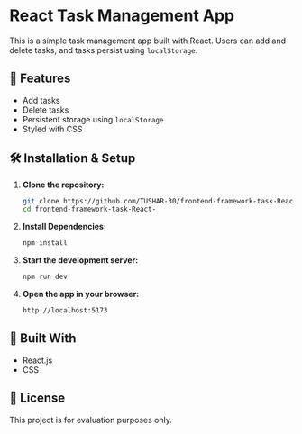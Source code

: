 # React Task Management App

This is a simple task management app built with React. Users can add and delete tasks, and tasks persist using `localStorage`.

## 🚀 Features
- Add tasks  
- Delete tasks  
- Persistent storage using `localStorage`  
- Styled with CSS  

## 🛠️ Installation & Setup

1. **Clone the repository:**  
   ```bash
   git clone https://github.com/TUSHAR-30/frontend-framework-task-React-.git
   cd frontend-framework-task-React-
    ```

2. **Install Dependencies:**  
   ```bash
   npm install
   ```

3. **Start the development server:**  
   ```bash
   npm run dev
   ```

4. **Open the app in your browser:**  
   ```bash
   http://localhost:5173
   ```

## 📌 Built With
- React.js 
- CSS 

## 📜 License
This project is for evaluation purposes only.

